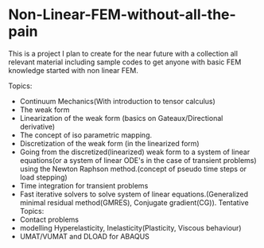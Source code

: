 # Non-Linear-FEM-without-all-the-pain

This is a project I plan to create for the near future with a collection all relevant material including sample codes to get anyone with basic FEM knowledge started with non linear FEM.

Topics:
- Continuum Mechanics(With introduction to tensor calculus)
- The weak form
- Linearization of the weak form (basics on Gateaux/Directional derivative)
- The concept of iso parametric mapping.
- Discretization of the weak form (in the linearized form)
- Going from the discretized(linearized) weak form to a system of linear equations(or a system of linear   ODE's in the case of transient problems) using the Newton Raphson method.(concept of pseudo time         steps or load stepping) 
- Time integration for transient problems
- Fast iterative solvers to solve system of linear equations.(Generalized minimal residual                 method(GMRES), Conjugate gradient(CG)).
Tentative Topics:
- Contact problems
- modelling Hyperelasticity, Inelasticity(Plasticity, Viscous behaviour)
- UMAT/VUMAT and DLOAD for ABAQUS
